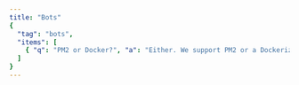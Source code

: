 ```yaml
---
title: "Bots"
{
  "tag": "bots",
  "items": [
    { "q": "PM2 or Docker?", "a": "Either. We support PM2 or a Dockerized runtime." }
  ]
}
---
```

